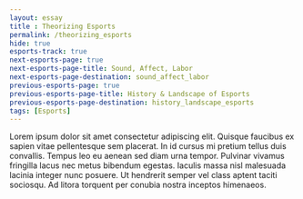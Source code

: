 ```yaml
--- 
layout: essay
title : Theorizing Esports
permalink: /theorizing_esports
hide: true
esports-track: true
next-esports-page: true
next-esports-page-title: Sound, Affect, Labor
next-esports-page-destination: sound_affect_labor
previous-esports-page: true
previous-esports-page-title: History & Landscape of Esports
previous-esports-page-destination: history_landscape_esports
tags: [Esports]
---
```


Lorem ipsum dolor sit amet consectetur adipiscing elit. Quisque faucibus ex sapien vitae pellentesque sem placerat. In id cursus mi pretium tellus duis convallis. Tempus leo eu aenean sed diam urna tempor. Pulvinar vivamus fringilla lacus nec metus bibendum egestas. Iaculis massa nisl malesuada lacinia integer nunc posuere. Ut hendrerit semper vel class aptent taciti sociosqu. Ad litora torquent per conubia nostra inceptos himenaeos.
